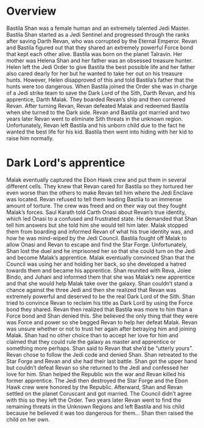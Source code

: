 # Overview

Bastila Shan was a female human and an extremely talented Jedi Master.
Bastila Shan started as a Jedi Sentinel and progressed through the ranks after saving Darth Revan, who was corrupted by the Eternal Emperor.
Revan and Bastila figured out that they shared an extremely powerful Force bond that kept each other alive.
Bastila was born on the planet Talravin.
Her mother was Helena Shan and her father was an obsessed treasure hunter.
Helen left the Jedi Order to give Bastila the best possible life and her father also cared dearly for her but he wanted to take her out on his treasure hunts.
However, Helen disapproved of this and told Bastila’s father that the hunts were too dangerous.
When Bastila joined the Order she was in charge of a Jedi strike team to save the Dark Lord of the Sith, Darth Revan, and his apprentice, Darth Malak.
They boarded Revan’s ship and then cornered Revan.
After turning Revan, Revan defeated Malak and redeemed Bastila when she turned to the Dark side.
Revan and Bastila got married and two years later Revan went to eliminate Sith threats in the unknown region.
Unfortunately, Revan left Bastila and his unborn child due to the fact he wanted the best life for his kid.
Bastila then went into hiding with her kid to raise him normally.

# Dark Lord's apprentice

Malak eventually captured the Ebon Hawk crew and put them in several different cells.
They knew that Revan cared for Bastila so they tortured her even worse than the others to make Revan tell him where the Jedi Enclave was located.
Revan refused to tell them leading Bastila to an immense amount of torture.
The crew was freed and on their way out they fought Malak’s forces.
Saul Karath told Carth Onasi about Revan’s true identity, which led Onasi to a confused and frustrated state.
He demanded that Shan tell him answers but she told him she would tell him later.
Malak stopped them from boarding and informed Revan of what his true identity was, and how he was mind-wiped by the Jedi Council.
Bastila fought off Malak to allow Onasi and Revan to escape and find the Star Forge.
Unfortunately, Shan lost the duel and he imprisoned her so that she could turn on the Jedi and become Malak’s apprentice.
Malak eventually convinced Shan that the Council was using her and holding her back, so she developed a hatred towards them and became his apprentice.
Shan reunited with Reva, Jolee Bindo, and Juhani and informed them that she was Malak’s new apprentice and that she would help Malak take over the galaxy.
Shan couldn’t stand a chance against the three Jedi and then she realized that Revan was extremely powerful and deserved to be the real Dark Lord of the Sith.
Shan tried to convince Revan to reclaim his title as Dark Lord by using the Force bond they shared.
Revan then realized that Bastila was more to him than a Force bond and Shan denied this.
She believed the only thing that they were was Force and power so she begged Revan to help her defeat Malak.
Revan was unsure whether or not to trust her again after betraying him and joining Malak.
Shan had no other choice than to accept her love for him and claimed that they could rule the galaxy as master and apprentice or something more perhaps.
Shan said to Revan that she’d be “utterly yours”.
Revan chose to follow the Jedi code and denied Shan.
Shan retreated to the Star Forge and Revan and she had their last battle.
Shan got the upper hand but couldn’t defeat Revan so she returned to the Jedi and confessed her love for him.
Shan helped the Republic win the war and Revan killed his former apprentice.
The Jedi then destroyed the Star Forge and the Ebon Hawk crew were honored by the Republic.
Afterward, Shan and Revan settled on the planet Coruscant and got married.
The Council didn’t agree with this so they left the Order.
Two years later Revan went to find the remaining threats in the Unknown Regions and left Bastila and his child because he believed it was too dangerous for them...
Shan then raised the child on her own.
